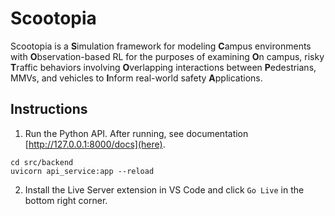 # Scootopia
Scootopia is a **S**imulation framework for modeling **C**ampus environments with **O**bservation-based RL for the purposes of examining **O**n campus, risky **T**raffic behaviors involving 
**O**verlapping interactions between **P**edestrians, MMVs, and vehicles to **I**nform real-world safety **A**pplications.

## Instructions
1. Run the Python API. After running, see documentation [http://127.0.0.1:8000/docs](here).
```
cd src/backend
uvicorn api_service:app --reload
```
2. Install the Live Server extension in VS Code and click `Go Live` in the bottom right corner.
